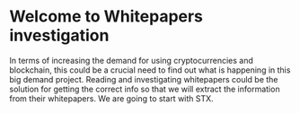 # Welcome to Whitepapers investigation

In terms of increasing the demand for using cryptocurrencies and blockchain, this could be a crucial need to find out what is happening in this big demand project.
Reading and investigating whitepapers could be the solution for getting the correct info so that we will extract the information from their whitepapers.
We are going to start with STX.
